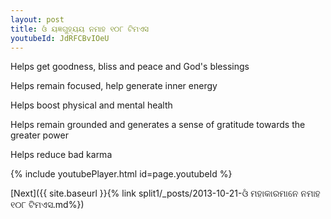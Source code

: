 ```yaml
---
layout: post
title: ଓଁ ୟଜ୍ଞଗୁହ୍ୟୟ ନମାହ ୧୦୮ ଟିମଏସ
youtubeId: JdRFCBvIOeU
---
```

 
 
Helps get goodness, bliss and peace and God's blessings
 
Helps remain focused, help generate inner energy 
 
Helps boost physical and mental health 
 
Helps remain grounded and generates a sense of gratitude towards the greater power 
 
Helps reduce bad karma
 
 
 
 


{% include youtubePlayer.html id=page.youtubeId %}
 
[Next]({{ site.baseurl }}{% link  split1/_posts/2013-10-21-ଓଁ ମହାକାରମାନେ ନମାହ ୧୦୮ ଟିମଏସ.md%})
 
